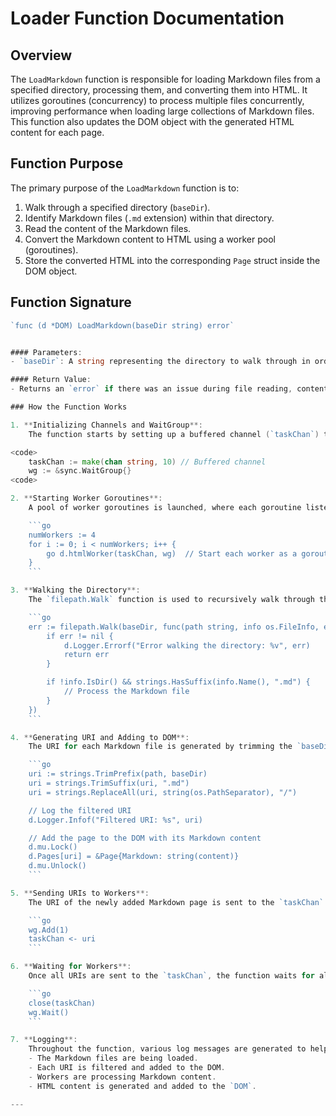 # Loader Function Documentation

## Overview

The `LoadMarkdown` function is responsible for loading Markdown files from a specified directory, processing them, and converting them into HTML. It utilizes goroutines (concurrency) to process multiple files concurrently, improving performance when loading large collections of Markdown files. This function also updates the DOM object with the generated HTML content for each page.

## Function Purpose

The primary purpose of the `LoadMarkdown` function is to:

1. Walk through a specified directory (`baseDir`).
2. Identify Markdown files (`.md` extension) within that directory.
3. Read the content of the Markdown files.
4. Convert the Markdown content to HTML using a worker pool (goroutines).
5. Store the converted HTML into the corresponding `Page` struct inside the DOM object.

## Function Signature

````go
`func (d *DOM) LoadMarkdown(baseDir string) error`


#### Parameters:
- `baseDir`: A string representing the directory to walk through in order to find `.md` files.

#### Return Value:
- Returns an `error` if there was an issue during file reading, content processing, or HTML conversion.

### How the Function Works

1. **Initializing Channels and WaitGroup**:
    The function starts by setting up a buffered channel (`taskChan`) that will be used to pass the URIs of Markdown files for HTML processing. It also initializes a `sync.WaitGroup` (`wg`) to manage the completion of tasks.

<code>
    taskChan := make(chan string, 10) // Buffered channel
    wg := &sync.WaitGroup{}
<code>

2. **Starting Worker Goroutines**:
    A pool of worker goroutines is launched, where each goroutine listens for URIs from the `taskChan` channel. These workers will process the Markdown content and generate the HTML. A total of 4 workers are created by default.

    ```go
    numWorkers := 4
    for i := 0; i < numWorkers; i++ {
        go d.htmlWorker(taskChan, wg)  // Start each worker as a goroutine
    }
    ```

3. **Walking the Directory**:
    The `filepath.Walk` function is used to recursively walk through the provided `baseDir` and process each file. For each file, the function checks if the file is a Markdown file (determined by the `.md` extension). If the file is a Markdown file, the function proceeds to read its content.

    ```go
    err := filepath.Walk(baseDir, func(path string, info os.FileInfo, err error) error {
        if err != nil {
            d.Logger.Errorf("Error walking the directory: %v", err)
            return err
        }

        if !info.IsDir() && strings.HasSuffix(info.Name(), ".md") {
            // Process the Markdown file
        }
    })
    ```

4. **Generating URI and Adding to DOM**:
    The URI for each Markdown file is generated by trimming the `baseDir` from the file path, removing the `.md` extension, and replacing any directory separators with slashes (`/`). This URI is then used to add the Markdown content to the DOM.

    ```go
    uri := strings.TrimPrefix(path, baseDir)
    uri = strings.TrimSuffix(uri, ".md")
    uri = strings.ReplaceAll(uri, string(os.PathSeparator), "/")

    // Log the filtered URI
    d.Logger.Infof("Filtered URI: %s", uri)

    // Add the page to the DOM with its Markdown content
    d.mu.Lock()
    d.Pages[uri] = &Page{Markdown: string(content)}
    d.mu.Unlock()
    ```

5. **Sending URIs to Workers**:
    The URI of the newly added Markdown page is sent to the `taskChan` channel, signaling the worker to process the content and generate the corresponding HTML.

    ```go
    wg.Add(1)
    taskChan <- uri
    ```

6. **Waiting for Workers**:
    Once all URIs are sent to the `taskChan`, the function waits for all worker goroutines to complete their tasks by calling `wg.Wait()`. This ensures that all Markdown files are processed before the function returns.

    ```go
    close(taskChan)
    wg.Wait()
    ```

7. **Logging**:
    Throughout the function, various log messages are generated to help monitor the loading process. Logs are generated when:
    - The Markdown files are being loaded.
    - Each URI is filtered and added to the DOM.
    - Workers are processing Markdown content.
    - HTML content is generated and added to the `DOM`.

---


````
